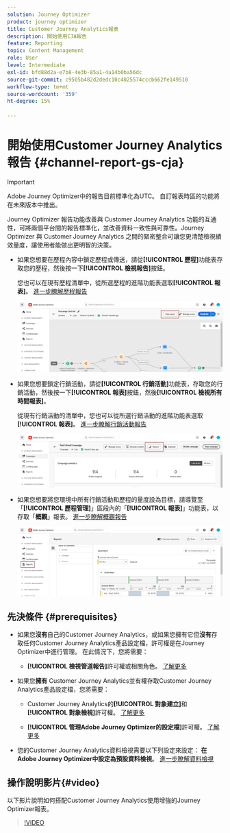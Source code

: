 ```yaml
---
solution: Journey Optimizer
product: journey optimizer
title: Customer Journey Analytics報表
description: 開始使用CJA報告
feature: Reporting
topic: Content Management
role: User
level: Intermediate
exl-id: bfd88d2a-e7b8-4e3b-85a1-4a14b0ba56dc
source-git-commit: c9505b482d2dedc10c4025574cccb662fe149510
workflow-type: tm+mt
source-wordcount: '359'
ht-degree: 15%

---
```


# 開始使用Customer Journey Analytics報告 {#channel-report-gs-cja}

>[!IMPORTANT]
>
>Adobe Journey Optimizer中的報告目前標準化為UTC。 自訂報表時區的功能將在未來版本中推出。

Journey Optimizer 報告功能改善與 Customer Journey Analytics 功能的互通性，可將兩個平台間的報告標準化，並改善資料一致性與可靠性。Journey Optimizer 與 Customer Journey Analytics 之間的緊密整合可讓您更清楚檢視績效量度，讓使用者能做出更明智的決策。

* 如果您想要在歷程內容中鎖定歷程或傳送，請從&#x200B;**[!UICONTROL 歷程]**&#x200B;功能表存取您的歷程，然後按一下&#x200B;**[!UICONTROL 檢視報告]**&#x200B;按鈕。

  您也可以在現有歷程清單中，從所選歷程的進階功能表選取&#x200B;**[!UICONTROL 報表]**。 [進一步瞭解歷程報告](journey-global-report-cja.md)

  ![](assets/gs-cja-report-3.png)

* 如果您想要鎖定行銷活動，請從&#x200B;**[!UICONTROL 行銷活動]**&#x200B;功能表，存取您的行銷活動，然後按一下&#x200B;**[!UICONTROL 報表]**&#x200B;按鈕，然後&#x200B;**[!UICONTROL 檢視所有時間報表]**。

  從現有行銷活動的清單中，您也可以從所選行銷活動的進階功能表選取&#x200B;**[!UICONTROL 報表]**。 [進一步瞭解行銷活動報告](campaign-global-report-cja.md)

  ![](assets/gs-cja-report-2.png)

* 如果您想要將您環境中所有行銷活動和歷程的量度設為目標，請導覽至「**[!UICONTROL 歷程管理]**」區段內的「**[!UICONTROL 報表]**」功能表，以存取「**概觀**」報表。 [進一步瞭解概觀報告](channel-report-cja.md)

  ![](assets/gs-cja-report-1.png)

## 先決條件 {#prerequisites}

* 如果您&#x200B;**沒有**&#x200B;自己的Customer Journey Analytics，或如果您擁有它但&#x200B;**沒有**&#x200B;存取任何Customer Journey Analytics產品設定檔，許可權是在Journey Optimizer中進行管理。 在此情況下，您將需要：

   * **[!UICONTROL 檢視管道報告]**&#x200B;許可權或相關角色。 [了解更多](../administration/permissions.md)

* 如果您&#x200B;**擁有** Customer Journey Analytics並有權存取Customer Journey Analytics產品設定檔，您將需要：

   * Customer Journey Analytics的&#x200B;**[!UICONTROL 對象建立]**&#x200B;和&#x200B;**[!UICONTROL 對象檢視]**&#x200B;許可權。 [了解更多](https://experienceleague.adobe.com/en/docs/analytics-platform/using/technotes/access-control)

   * **[!UICONTROL 管理Adobe Journey Optimizer的設定檔]**&#x200B;許可權。 [了解更多](../administration/permissions.md)

* 您的Customer Journey Analytics資料檢視需要以下列設定來設定： **在Adobe Journey Optimizer中設定為預設資料檢視**。 [進一步瞭解資料檢視](https://experienceleague.adobe.com/en/docs/analytics-platform/using/cja-dataviews/create-dataview)

## 操作說明影片{#video}

以下影片說明如何搭配Customer Journey Analytics使用增強的Journey Optimizer報表。

>[!VIDEO](https://video.tv.adobe.com/v/3430413)